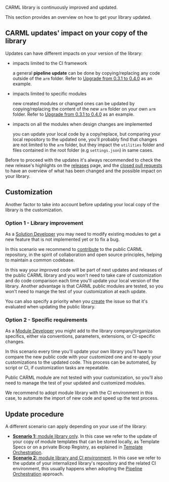 CARML library is continuously improved and updated.

This section provides an overview on how to get your library updated.

## CARML updates' impact on your copy of the library
Updates can have different impacts on your version of the library:
- impacts limited to the CI framework

    a general **pipeline update** can be done by copying/replacing any code outside of the  `arm` folder. Refer to [Upgrade from 0.3.1 to 0.4.0](./Upgrade%20from%200.3.1%20to%200.4.0.md#general-pipeline-updates) as an example.

- impacts limited to specific modules

    new created modules or changed ones can be updated by copying/replacing the content of the new `arm` folder on your own `arm` folder. Refer to [Upgrade from 0.3.1 to 0.4.0](./Upgrade%20from%200.3.1%20to%200.4.0.md#general-import-of-new-modules) as an example.
- impacts on all the modules when design changes are implemented

    you can update your local code by a copy/replace, but comparing your local repository to the updated one, you'll probably find that changes are not limited
    to the `arm` folder, but they impact the `utilities` folder and files contained in the root folder (e.g `settings.json`) in same cases.

Before to proceed with the updates it's always recommended to check the new release's highlights on the [releases](https://github.com/Azure/ResourceModules/releases) page, and the [closed pull requests](https://github.com/Azure/ResourceModules/pulls?q=is%3Apr+is%3Aclosed) to have an overview of what has been changed and the possible impact on your library.

## Customization
Another factor to take into account before updating your local copy of the library is the customization.
### Option 1 - Library improvement
As a [Solution Developer](./The%20context%20-%20Logical%20layers%20and%20personas.md#solution-developer) you may need to modify existing modules to get a new feature that is not implemented yet or to fix a bug.

In this scenario we recommend to [contribute](./Contribution%20guide.md) to the public CARML repository, in the spirit of collaboration and open source principles, helping to maintain a common codebase.

In this way your improved code will be part of next updates and releases of the public CARML library and you won't need to take care of customization and do code comparison each time you'll update your local version of the library.
Another advantage is that CARML public modules are tested, so you won't need to mange the test of your customization at each update.

You can also specify a priority when you [create](./Contribution%20guide%20-%20Contribution%20flow#create-or-pick-up-an-issue) the issue so that it's evaluated when updating the public library.

### Option 2 - Specific requirements
As a [Module Developer](./The%20context%20-%20Logical%20layers%20and%20personas#module-developer) you might add to the library  company/organization specifics, either via conventions, parameters, extensions, or CI-specific changes.

In this scenario every time you'll update your own library you'll have to compare the new public code with your customized one and re-apply your customizations to the updated code. This process can be automated, by script or CI, if customization tasks are repeatable.

Public CARML module are not tested with your customization, so you'll also need to manage the test of your updated and customized modules.

We recommend to adopt module library with the CI environment in this case, to automate the import of new code and speed up the test process.

## Update procedure
A different scenario can apply depending on your use of the library:
- [**Scenario 1:** module library only](./Fetching%20latest%20changes%20-%20Scenario%201%20Module%20library%20only). In this case we refer to the update of your copy of module templates that can be stored locally, as Template Specs or on a private Bicep Registry, as explained in [Template Orchestration](./Solution%20creation.md#template-orchestration).
- [**Scenario 2:** module library and CI environment](./Fetching%20latest%20changes%20-%20Scenario%202%20Module%20library%20and%20CI%20environment). In this case we refer to the update of your internalized library's repository and the related CI environment, this usually happens when adopting the [Pipeline Orchestration](./Solution%20creation.md#pipeline-orchestration) approach.


